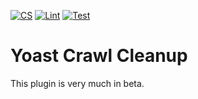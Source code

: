 [![CS](https://github.com/yoast/yoast-crawl-cleanup/actions/workflows/cs.yml/badge.svg)](https://github.com/yoast/yoast-crawl-cleanup/actions/workflows/cs.yml)
[![Lint](https://github.com/yoast/yoast-crawl-cleanup/actions/workflows/lint.yml/badge.svg)](https://github.com/yoast/yoast-crawl-cleanup/actions/workflows/lint.yml)
[![Test](https://github.com/yoast/yoast-crawl-cleanup/actions/workflows/test.yml/badge.svg)](https://github.com/yoast/yoast-crawl-cleanup/actions/workflows/test.yml)

Yoast Crawl Cleanup
===================

This plugin is very much in beta.
